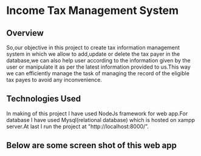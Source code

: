# Income Tax Management System

## Overview

So,our objective in this project to create tax information management system in which we allow to add,update or delete the tax payer in the database,we can also help user according to the information given by the user or manipulate it as per the latest information provided to us.This way we can efficiently manage the task of managing the record of the eligible tax payes to avoid any inconvenience.

## Technologies Used
In making of this project I have used NodeJs framework for web app.For database I have used Mysql(relational database) which is hosted on xampp server.At last I run the project at "http://localhost:8000/”.

## Below are some screen shot of this web app






	 
